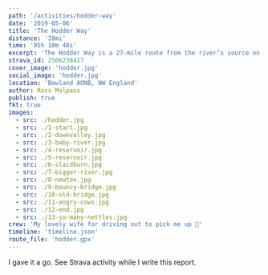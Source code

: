 ```yaml
---
path: '/activities/hodder-way'
date: '2019-05-06'
title: 'The Hodder Way'
distance: '28mi'
time: '05h 10m 48s'
excerpt: 'The Hodder Way is a 27-mile route from the river’s source on Access Land near the Cross of Greet to Hodder Foot, where it joins the River Ribble. From the boggy ground near the head on moorland, it passes through the attractive villages of Slaidburn, Newton, Dunsop Bridge, Whitewell, Bashall Eaves and Great Mitton. '
strava_id: 2506238427
cover_image: 'hodder.jpg'
social_image: 'hodder.jpg'
location: 'Bowland AONB, NW England'
author: Ross Malpass
publish: true
fkt: true
images:
  - src: ./hodder.jpg
  - src: ./1-start.jpg
  - src: ./2-downvalley.jpg
  - src: ./3-baby-river.jpg
  - src: ./4-reservoir.jpg
  - src: ./5-reservoir.jpg
  - src: ./6-slaidburn.jpg
  - src: ./7-bigger-river.jpg
  - src: ./8-newton.jpg
  - src: ./9-bouncy-bridge.jpg
  - src: ./10-old-bridge.jpg
  - src: ./11-angry-cows.jpg
  - src: ./12-end.jpg
  - src: ./13-so-many-nettles.jpg
crew: 'My lovely wife for driving out to pick me up 🥰'
timeline: 'timeline.json'
route_file: 'hodder.gpx'
---
```


I gave it a go. See Strava activity while I write this report.
